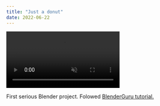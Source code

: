 ```yaml
---
title: "Just a donut"
date: 2022-06-22
---
```


<video src="video.mp4" autoplay muted loop playsinline controls style="max-width:100%;height:auto;"></video>

First serious Blender project. Folowed [BlenderGuru tutorial.](https://youtube.com/playlist?list=PLjEaoINr3zgFX8ZsChQVQsuDSjEqdWMAD)
